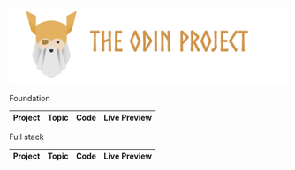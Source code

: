 [![The odin project](Assets/toplogo.png)](https://www.theodinproject.com/)

Foundation 


| Project | Topic | Code | Live Preview |
| --- | --- | --- | --- | 

Full stack 

| Project | Topic | Code | Live Preview |
| --- | --- | --- | --- |
